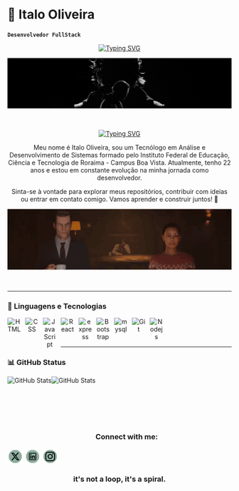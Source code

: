 # 🔦 Italo Oliveira 

**`Desenvolvedor FullStack`**<br>
<div align="center"> 

[![Typing SVG](https://readme-typing-svg.demolab.com?font=BOLD&weight=800&size=31&pause=1000&color=7F9F95&center=true&width=435&lines=MY+NAME+IS;ITALO+OLIVEIRA;I'M+A+DEV)](https://git.io/typing-svg)
</div>

 <div align="center">
<img hight="300" width="700" alt="GIF" align="center" src="read-me/img/download (1).gif"  
 </a>

<br>
<br>
<br>

<div align="center"> 

[![Typing SVG](https://readme-typing-svg.demolab.com?font=BOLD&weight=800&size=31&pause=1000&color=9F2727&center=true&width=435&lines=%22Al%C3%A9m+da+sombra+com+a+;+qual+voc%C3%AA+se+contenta%2C+;h%C3%A1+um+milagre+iluminado.%22)](https://git.io/typing-svg)
</div>

Meu nome é Italo Oliveira, sou um Tecnólogo em Análise e Desenvolvimento de Sistemas formado pelo Instituto Federal de Educação, Ciência e Tecnologia de Roraima - Campus Boa Vista. Atualmente, tenho 22 anos e estou em constante evolução na minha jornada como desenvolvedor.<br> 


Sinta-se à vontade para explorar meus repositórios, contribuir com ideias ou entrar em contato comigo. Vamos aprender e construir juntos! 🚀<br>

 <div align="center">
<img hight="300" width="700" alt="GIF" align="center" src="read-me/img/alan-wake-coffee.gif" 
 </a>
 
<br>
<br>
<br>

---

<h3 align="left">🤖 Linguagens e Tecnologias </h3>

<img 
    align="left" 
    alt="HTML"
    title="HTML" 
    width="30px" 
    style="padding-right: 10px;" 
    src="https://cdn.jsdelivr.net/gh/devicons/devicon@latest/icons/html5/html5-original.svg" 
/>

<img 
    align="left" 
    alt="CSS" 
    title="CSS"
    width="30px" 
    style="padding-right: 10px;" 
    src="https://cdn.jsdelivr.net/gh/devicons/devicon@latest/icons/css3/css3-original.svg" 
/>

<img 
    align="left" 
    alt="JavaScript" 
    title="JavaScript"
    width="30px" 
    style="padding-right: 10px;" 
    src="https://cdn.jsdelivr.net/gh/devicons/devicon@latest/icons/javascript/javascript-original.svg" 
/>

<img 
    align="left" 
    alt="React"
    title="React" 
    width="30px" 
    style="padding-right: 10px;" 
    src="https://cdn.jsdelivr.net/gh/devicons/devicon@latest/icons/react/react-original.svg" 
/>

<img 
    align="left" 
    alt="express" 
    title="express"
    width="30px" 
    style="padding-right: 10px;" 
    src="https://cdn.jsdelivr.net/gh/devicons/devicon@latest/icons/express/express-original.svg"/>
<img 
    align="left" 
    alt="Bootstrap"
    title="Bootstrap" 
    width="30px" 
    style="padding-right: 10px;" 
    src="https://cdn.jsdelivr.net/gh/devicons/devicon@latest/icons/bootstrap/bootstrap-original.svg" 
/>

<img 
    align="left" 
    alt="mysql" 
    title="mysql"
    width="30px" 
    style="padding-right: 10px;" 
    src= "https://cdn.jsdelivr.net/gh/devicons/devicon@latest/icons/mysql/mysql-original-wordmark.svg" />
          
<img 
    align="left" 
    alt="Git" 
    title="Git"
    width="30px" 
    style="padding-right: 10px;" 
    src="https://cdn.jsdelivr.net/gh/devicons/devicon@latest/icons/git/git-original.svg" 
/>

<img 
align="left"
alt= "Nodejs"
title= "Nodejs"
width="30px"
style="padding-right: 10px"
src= "https://cdn.jsdelivr.net/gh/devicons/devicon@latest/icons/nodejs/nodejs-original.svg" 
/>
            

<br>
<br>
<br>

---
<h3 align="left">📊 GitHub Status</h3>

 <img
  align="left"
  alt="GitHub Stats"
  height="150"
   style="padding-right"
  src="https://github-readme-stats.vercel.app/api?username=ital0liveira&show_icons=true&theme=tokyonight&include_all_commits=true&locale=pt-br"
/>


 <img
  align="left"
  alt="GitHub Stats"
  height="150"
  src="https://github-readme-stats.vercel.app/api/top-langs/?username=ital0liveira&theme=tokyonight&layout=compact&custom_title=Tecnologias&langs_counter=9"
/>

<br>
<br>
<br>
<br>
<br>
<br>




 



<h3 align="left">Connect with me:</h3>
<p align="left">
<a href="https://twitter.com/_italo0liveira" target="blank"><img align="center"  src="read-me/img/X icon.png"  alt="_italo0liveira" height="7%" width="7%" /></a>
<a href="https://linkedin.com/in/ital0liveira" target="blank"><img align="center" 
            <img src="read-me/img/linkedln icon.png"
           alt="ital0liveira" height="7%" width="7%" /></a>
<a href="https://instagram.com/_italo0liveira" target="blank"><img align="center" src="read-me/img/insta icon.png" alt="_italo0liveira" height="7%" width="7%" /></a>
</p>






<h3> it's not a loop, it's a spiral.</3>

          


 






 
